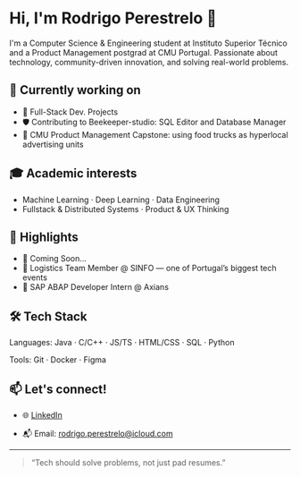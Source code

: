 # Hi, I'm Rodrigo Perestrelo 👋

I'm a Computer Science & Engineering student at Instituto Superior Técnico and a Product Management postgrad at CMU Portugal. Passionate about technology, community-driven innovation, and solving real-world problems.

## 🚀 Currently working on

- 🧠 Full-Stack Dev. Projects
- 🛡️ Contributing to Beekeeper-studio: SQL Editor and Database Manager
- 🍕 CMU Product Management Capstone: using food trucks as hyperlocal advertising units  

## 🎓 Academic interests

- Machine Learning · Deep Learning · Data Engineering  
- Fullstack & Distributed Systems · Product & UX Thinking

## 🧠 Highlights

- 💼 Coming Soon... 
- 🎤 Logistics Team Member @ SINFO — one of Portugal’s biggest tech events  
- 💼 SAP ABAP Developer Intern @ Axians   

## 🛠️ Tech Stack

Languages:     Java · C/C++ · JS/TS · HTML/CSS · SQL · Python


Tools:         Git · Docker · Figma


## 📫 Let's connect!

- 🌐 [LinkedIn](https://www.linkedin.com/in/rodrigoperestrelo)  
<!-- - 💻 Personal Site: [rodrigoperestrelo.dev](https://rodrigoperestrelo.dev) *(coming soon)* -->
- 📬 Email: [rodrigo.perestrelo@icloud.com](mailto:rodrigo.perestrelo@icloud.com)

---

> “Tech should solve problems, not just pad resumes.”
